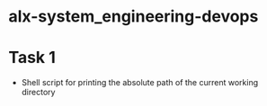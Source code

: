 # alx-system_engineering-devops
# Task 1 
- Shell script for printing the absolute path of the current working directory
